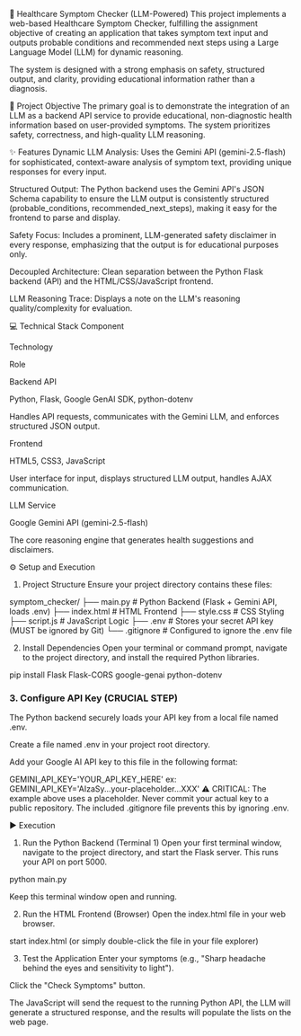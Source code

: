 🏥 Healthcare Symptom Checker (LLM-Powered)
This project implements a web-based Healthcare Symptom Checker, fulfilling the assignment objective of creating an application that takes symptom text input and outputs probable conditions and recommended next steps using a Large Language Model (LLM) for dynamic reasoning.

The system is designed with a strong emphasis on safety, structured output, and clarity, providing educational information rather than a diagnosis.

🎯 Project Objective
The primary goal is to demonstrate the integration of an LLM as a backend API service to provide educational, non-diagnostic health information based on user-provided symptoms. The system prioritizes safety, correctness, and high-quality LLM reasoning.

✨ Features
Dynamic LLM Analysis: Uses the Gemini API (gemini-2.5-flash) for sophisticated, context-aware analysis of symptom text, providing unique responses for every input.

Structured Output: The Python backend uses the Gemini API's JSON Schema capability to ensure the LLM output is consistently structured (probable_conditions, recommended_next_steps), making it easy for the frontend to parse and display.

Safety Focus: Includes a prominent, LLM-generated safety disclaimer in every response, emphasizing that the output is for educational purposes only.

Decoupled Architecture: Clean separation between the Python Flask backend (API) and the HTML/CSS/JavaScript frontend.

LLM Reasoning Trace: Displays a note on the LLM's reasoning quality/complexity for evaluation.

💻 Technical Stack
Component

Technology

Role

Backend API

Python, Flask, Google GenAI SDK, python-dotenv

Handles API requests, communicates with the Gemini LLM, and enforces structured JSON output.

Frontend

HTML5, CSS3, JavaScript

User interface for input, displays structured LLM output, handles AJAX communication.

LLM Service

Google Gemini API (gemini-2.5-flash)

The core reasoning engine that generates health suggestions and disclaimers.

⚙️ Setup and Execution
1. Project Structure
Ensure your project directory contains these files:

symptom_checker/
├── main.py       # Python Backend (Flask + Gemini API, loads .env)
├── index.html    # HTML Frontend
├── style.css     # CSS Styling
├── script.js     # JavaScript Logic
├── .env          # Stores your secret API key (MUST be ignored by Git)
└── .gitignore    # Configured to ignore the .env file

2. Install Dependencies
Open your terminal or command prompt, navigate to the project directory, and install the required Python libraries.

pip install Flask Flask-CORS google-genai python-dotenv

### 3. Configure API Key (CRUCIAL STEP)
The Python backend securely loads your API key from a local file named .env.

Create a file named .env in your project root directory.

Add your Google AI API key to this file in the following format:

GEMINI_API_KEY='YOUR_API_KEY_HERE'
ex: GEMINI_API_KEY='AIzaSy...your-placeholder...XXX'
⚠️ CRITICAL: The example above uses a placeholder. Never commit your actual key to a public repository. The included .gitignore file prevents this by ignoring .env.

▶️ Execution
1. Run the Python Backend (Terminal 1)
Open your first terminal window, navigate to the project directory, and start the Flask server. This runs your API on port 5000.

python main.py

Keep this terminal window open and running.

2. Run the HTML Frontend (Browser)
Open the index.html file in your web browser.

start index.html 
(or simply double-click the file in your file explorer)

3. Test the Application
Enter your symptoms (e.g., "Sharp headache behind the eyes and sensitivity to light").

Click the "Check Symptoms" button.

The JavaScript will send the request to the running Python API, the LLM will generate a structured response, and the results will populate the lists on the web page.

